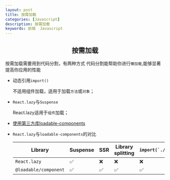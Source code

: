 ```yaml
---
layout: post
title: 按需加载
categories: [Javascript]
description: 按需加载
keywords: 前端  Javascript
---
```



<h2 align="center">按需加载</h2>


按需加载需要用到代码分割，有两种方式
代码分割能帮助你进行`懒加载`,能够显著提高你应用的性能

- 动态引用`import()`

  不适用组件加载，适用于加载`方法`或`对象`；


- `React.lazy`与`Suspense`

  React.lazy适用于`组件`加载；


- [使用第三方库loadable-components](https://github.com/gregberge/loadable-components)



- `React.lazy`与`loadable-components`的对比

    <table>
      <thead>
      <tr>
      <th>Library</th>
      <th>Suspense</th>
      <th>SSR</th>
      <th>Library splitting</th>
      <th>
      <code>import(`./${value}`)</code>
      </th>
      </tr>
      </thead>
      <tbody>
      <tr>
      <td><code>React.lazy</code></td>
      <td>✅</td>
      <td>❌</td>
      <td>❌</td>
      <td>❌</td>
      </tr>
      <tr>
      <td><code>@loadable/component</code></td>
      <td>✅</td>
      <td>✅</td>
      <td>✅</td>
      <td>✅</td>
      </tr>
      </tbody>
    </table>